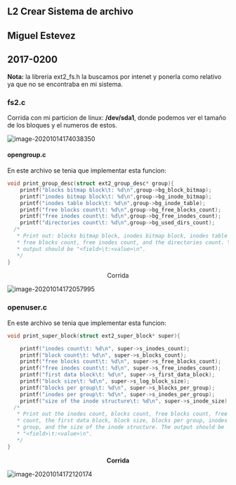 ## L2 Crear  Sistema de archivo



## Miguel Estevez

## 2017-0200



**Nota:** la libreria ext2_fs.h la buscamos por intenet y ponerla como relativo ya que no se encontraba en mi sistema.

### fs2.c

Corrida con mi particion de linux: **/dev/sda1**, donde podemos ver el tamaño de los bloques y el numeros de estos.

![image-20201014174038350](/home/miguelarch/.config/Typora/typora-user-images/image-20201014174038350.png)



#### opengroup.c

En este archivo se tenia que implementar esta funcion:

```c
void print_group_desc(struct ext2_group_desc* group){
    printf("blocks bitmap block\t: %d\n",group->bg_block_bitmap);
    printf("inodes bitmap block\t: %d\n",group->bg_inode_bitmap);
    printf("inodes table block\t: %d\n",group->bg_inode_table);
    printf("free blocks count\t: %d\n",group->bg_free_blocks_count);
    printf("free inodes count\t: %d\n",group->bg_free_inodes_count);
    printf("directories count\t: %d\n",group->bg_used_dirs_count);
  /*
   * Print out: blocks bitmap block, inodes bitmap block, inodes table block,
   * free blocks count, free inodes count, and the directories count. Your
   * output should be "<field>\t:<value>\n".
   */
}
```



<center>Corrida</center>

![image-20201014172057995](/home/miguelarch/.config/Typora/typora-user-images/image-20201014172057995.png)





### openuser.c

En este archivo se tenia que implementar esta funcion:

```c
void print_super_block(struct ext2_super_block* super){

    printf("inodes count\t: %d\n", super->s_inodes_count);
    printf("block count\t: %d\n", super->s_blocks_count);
    printf("free blocks count\t: %d\n", super->s_free_blocks_count);
    printf("free inodes count\t: %d\n", super->s_free_inodes_count);
    printf("first data block\t: %d\n", super->s_first_data_block);
    printf("block size\t: %d\n", super->s_log_block_size);
    printf("blocks per group\t: %d\n", super->s_blocks_per_group);
    printf("inodes per group\t: %d\n", super->s_inodes_per_group);
    printf("size of the inode structure\t: %d\n", super->s_inode_size);
  /*
   * Print out the inodes count, blocks count, free blocks count, free inodes 
   * count, the first data block, block size, blocks per group, inodes per 
   * group, and the size of the inode structure. The output should be 
   * "<field>\t:<value>\n".
   */
}
```



<center><strong>Corrida</strong></center>

![image-20201014172120174](/home/miguelarch/.config/Typora/typora-user-images/image-20201014172120174.png)

